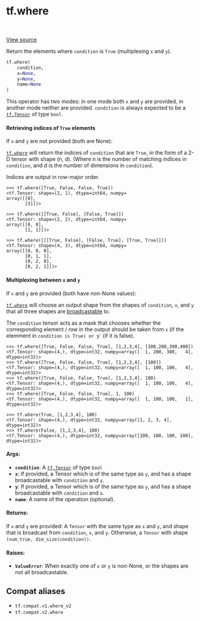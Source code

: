 <div itemscope itemtype="http://developers.google.com/ReferenceObject">
<meta itemprop="name" content="tf.where" />
<meta itemprop="path" content="Stable" />
</div>

# tf.where

<!-- Insert buttons and diff -->

<table class="tfo-notebook-buttons tfo-api" align="left">
</table>

<a target="_blank" href="/code/stable/tensorflow/python/ops/array_ops.py">View source</a>



Return the elements where `condition` is `True` (multiplexing `x` and `y`).

``` python
tf.where(
    condition,
    x=None,
    y=None,
    name=None
)
```



<!-- Placeholder for "Used in" -->

This operator has two modes: in one mode both `x` and `y` are provided, in
another mode neither are provided. `condition` is always expected to be a
<a href="../tf/Tensor.md"><code>tf.Tensor</code></a> of type `bool`.

#### Retrieving indices of `True` elements

If `x` and `y` are not provided (both are None):

<a href="../tf/where.md"><code>tf.where</code></a> will return the indices of `condition` that are `True`, in
the form of a 2-D tensor with shape (n, d).
(Where n is the number of matching indices in `condition`,
and d is the number of dimensions in `condition`).

Indices are output in row-major order.

```
>>> tf.where([True, False, False, True])
<tf.Tensor: shape=(2, 1), dtype=int64, numpy=
array([[0],
       [3]])>
```

```
>>> tf.where([[True, False], [False, True]])
<tf.Tensor: shape=(2, 2), dtype=int64, numpy=
array([[0, 0],
       [1, 1]])>
```

```
>>> tf.where([[[True, False], [False, True], [True, True]]])
<tf.Tensor: shape=(4, 3), dtype=int64, numpy=
array([[0, 0, 0],
       [0, 1, 1],
       [0, 2, 0],
       [0, 2, 1]])>
```

#### Multiplexing between `x` and `y`

If `x` and `y` are provided (both have non-None values):

<a href="../tf/where.md"><code>tf.where</code></a> will choose an output shape from the shapes of `condition`, `x`,
and `y` that all three shapes are
[broadcastable](https://docs.scipy.org/doc/numpy/reference/ufuncs.html) to.

The `condition` tensor acts as a mask that chooses whether the corresponding
element / row in the output should be taken from `x`
(if the elemment in `condition is True) or `y` (if it is false).

```
>>> tf.where([True, False, False, True], [1,2,3,4], [100,200,300,400])
<tf.Tensor: shape=(4,), dtype=int32, numpy=array([  1, 200, 300,   4],
dtype=int32)>
>>> tf.where([True, False, False, True], [1,2,3,4], [100])
<tf.Tensor: shape=(4,), dtype=int32, numpy=array([  1, 100, 100,   4],
dtype=int32)>
>>> tf.where([True, False, False, True], [1,2,3,4], 100)
<tf.Tensor: shape=(4,), dtype=int32, numpy=array([  1, 100, 100,   4],
dtype=int32)>
>>> tf.where([True, False, False, True], 1, 100)
<tf.Tensor: shape=(4,), dtype=int32, numpy=array([  1, 100, 100,   1],
dtype=int32)>
```

```
>>> tf.where(True, [1,2,3,4], 100)
<tf.Tensor: shape=(4,), dtype=int32, numpy=array([1, 2, 3, 4],
dtype=int32)>
>>> tf.where(False, [1,2,3,4], 100)
<tf.Tensor: shape=(4,), dtype=int32, numpy=array([100, 100, 100, 100],
dtype=int32)>
```

#### Args:


* <b>`condition`</b>: A <a href="../tf/Tensor.md"><code>tf.Tensor</code></a> of type `bool`
* <b>`x`</b>: If provided, a Tensor which is of the same type as `y`, and has a shape
  broadcastable with `condition` and `y`.
* <b>`y`</b>: If provided, a Tensor which is of the same type as `y`, and has a shape
  broadcastable with `condition` and `x`.
* <b>`name`</b>: A name of the operation (optional).


#### Returns:

If `x` and `y` are provided:
  A `Tensor` with the same type as `x` and `y`, and shape that
  is broadcast from `condition`, `x`, and `y`.
Otherwise, a `Tensor` with shape `(num_true, dim_size(condition))`.



#### Raises:


* <b>`ValueError`</b>: When exactly one of `x` or `y` is non-None, or the shapes
  are not all broadcastable.

## Compat aliases

* `tf.compat.v1.where_v2`
* `tf.compat.v2.where`

